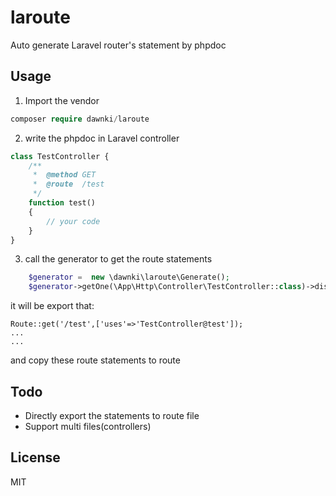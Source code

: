 # laroute
Auto generate Laravel router's statement by phpdoc


## Usage

  1. Import the vendor

```php
composer require dawnki/laroute
```

  2. write the phpdoc in Laravel controller
  
```php
class TestController {
    /**
     *  @method GET
     *  @route  /test
     */
    function test()
    {
        // your code
    }
}
```

  3. call the generator to get the route statements
  
```php
    $generator =  new \dawnki\laroute\Generate();
    $generator->getOne(\App\Http\Controller\TestController::class)->display();
```

  it will be export that:
  
```
Route::get('/test',['uses'=>'TestController@test']);
...
...
```

  and copy these route statements to route
  
## Todo

  * Directly export the statements to route file
  * Support multi files(controllers)

## License
MIT